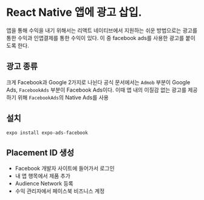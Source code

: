 # React Native 앱에 광고 삽입.
앱을 통해 수익을 내기 위해서는 리액트 네이티브에서 지원하는 쉬운 방법으로는 광고를 통한 수익과 인앱결제를 통한 수익이 있다. 이 중 facebook ads를 사용한 광고를 붙이도록 한다.

## 광고 종류
크게 Facebook과 Google 2가지로 나뉜다 공식 문서에서는 `Admob` 부분이 Google Ads, `FacebookAds` 부분이 Facebook Ads이다. 이때 앱 내의 이질감 없는 광고를 제공하기 위해 `FacebookAds`의 Native Ads를 사용

## 설치
```
expo install expo-ads-facebook
```

## Placement ID 생성
- Facebook 개발자 사이트에 들어가서 로그인
- 내 앱 행목에서 제품 추가
- Audience Network 등록
- 수익 관리자에서 페이스북 비즈니스 계정 